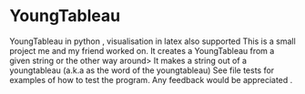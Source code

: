 # YoungTableau
YoungTableau in python , visualisation in latex also supported
This is a small project me and my friend worked on. It creates a YoungTableau from a given string or the other way around>
It makes a string out of a youngtableau (a.k.a as the word of the youngtableau)
See file tests for examples of how to test the program.
Any feedback would be appreciated . 
